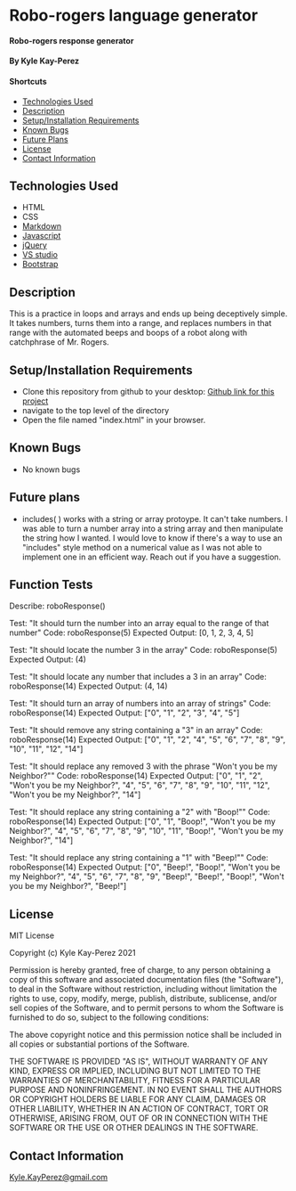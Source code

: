 # Robo-rogers language generator

#### Robo-rogers response generator

#### By Kyle Kay-Perez

#### Shortcuts
- [Technologies Used](#technologies-used)
- [Description](#description)
- [Setup/Installation Requirements](#setup/installation-requirements)
- [Known Bugs](#known-bugs)
- [Future Plans](#future-plans)
- [License](#license)
- [Contact Information](#contact-information)

## Technologies Used

* HTML
* CSS
* [Markdown](https://www.markdownguide.org/)
* [Javascript](https://www.javascript.com/)
* [jQuery](https://jquery.com/)
* [VS studio](https://code.visualstudio.com/)
* [Bootstrap](https://getbootstrap.com/) 

## Description

This is a practice in loops and arrays and ends up being deceptively simple. It takes numbers, turns them into a range, and replaces numbers in that range with the automated beeps and boops of a robot along with catchphrase of Mr. Rogers.

## Setup/Installation Requirements

* Clone this repository from github to your desktop: [Github link for this project](https://github.com/professional-pigeon/RoboRogers-teaches-loops)
* navigate to the top level of the directory
* Open the file named "index.html" in your browser.

## Known Bugs

* No known bugs

## Future plans

* includes( ) works with a string or array protoype. It can't take numbers. I was able to turn a number array into a string array and then manipulate the string how I wanted. I would love to know if there's a way to use an "includes" style method on a numerical value as I was not able to implement one in an efficient way. Reach out if you have a suggestion.

## Function Tests

Describe: roboResponse()

Test: "It should turn the number into an array equal to the range of that number"
Code: roboResponse(5)
Expected Output: [0, 1, 2, 3, 4, 5]

Test: "It should locate the number 3 in the array"
Code: roboResponse(5)
Expected Output: (4)

Test: "It should locate any number that includes a 3 in an array"
Code: roboResponse(14)
Expected Output: (4, 14)

Test: "It should turn an array of numbers into an array of strings"
Code: roboResponse(14)
Expected Output: ["0", "1", "2", "3", "4", "5"]

Test: "It should remove any string containing a "3" in an array"
Code: roboResponse(14)
Expected Output: ["0", "1", "2", "4", "5", "6", "7", "8", "9", "10", "11", "12", "14"]

Test: "It should replace any removed 3 with the phrase "Won't you be my Neighbor?""
Code: roboResponse(14)
Expected Output: ["0", "1",  "2", "Won't you be my Neighbor?", "4", "5", "6", "7", "8", "9", "10", "11", "12", "Won't you be my Neighbor?", "14"]

Test: "It should replace any string containing a "2" with "Boop!""
Code: roboResponse(14)
Expected Output: ["0", "1",  "Boop!", "Won't you be my Neighbor?", "4", "5", "6", "7", "8", "9", "10", "11", "Boop!", "Won't you be my Neighbor?", "14"]

Test: "It should replace any string containing a "1" with "Beep!""
Code: roboResponse(14)
Expected Output: ["0", "Beep!", "Boop!", "Won't you be my Neighbor?", "4", "5", "6", "7", "8", "9", "Beep!", "Beep!", "Boop!", "Won't you be my Neighbor?", "Beep!"]

## License

MIT License

Copyright (c) Kyle Kay-Perez 2021

Permission is hereby granted, free of charge, to any person obtaining a copy of this software and associated documentation files (the "Software"), to deal in the Software without restriction, including without limitation the rights to use, copy, modify, merge, publish, distribute, sublicense, and/or sell copies of the Software, and to permit persons to whom the Software is furnished to do so, subject to the following conditions:

The above copyright notice and this permission notice shall be included in all copies or substantial portions of the Software.

THE SOFTWARE IS PROVIDED "AS IS", WITHOUT WARRANTY OF ANY KIND, EXPRESS OR IMPLIED, INCLUDING BUT NOT LIMITED TO THE WARRANTIES OF MERCHANTABILITY, FITNESS FOR A PARTICULAR PURPOSE AND NONINFRINGEMENT. IN NO EVENT SHALL THE AUTHORS OR COPYRIGHT HOLDERS BE LIABLE FOR ANY CLAIM, DAMAGES OR OTHER LIABILITY, WHETHER IN AN ACTION OF CONTRACT, TORT OR OTHERWISE, ARISING FROM, OUT OF OR IN CONNECTION WITH THE SOFTWARE OR THE USE OR OTHER DEALINGS IN THE SOFTWARE.

## Contact Information

Kyle.KayPerez@gmail.com